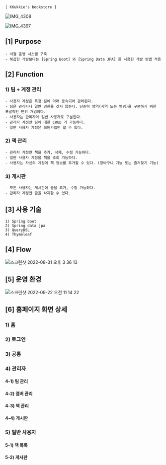 ~~~
[ KKukkie's bookstore ]
~~~
![IMG_4308](https://user-images.githubusercontent.com/37236920/195467263-112b595c-8164-43f9-9324-3fe9562f0edb.jpeg)
  
![IMG_4397](https://user-images.githubusercontent.com/37236920/195467270-61d40765-cfd2-4956-bad6-970491b1cda4.jpeg)

  
## [1] Purpose
~~~
- 서점 운영 시스템 구축
- 복잡한 개발보다는 [Spring Boot] 와 [Spring Data JPA] 를 사용한 개발 방법 적용
~~~
  
## [2] Function
### 1) 팀 + 계정 관리
~~~
- 사용자 계정은 특정 팀에 아래 종속되어 관리된다.
- 팀은 관리자나 일반 권한을 갖지 않는다. 단순히 영역(지역 또는 범위)을 구분하기 위한 포괄적인 단위 개념이다.
- 사용자는 관리자와 일반 사용자로 구분된다.
- 관리자 계정만 팀에 대한 CRUD 가 가능하다.
- 일반 사용자 계정은 회원가입만 할 수 있다.
~~~
### 2) 책 관리
~~~
- 관리자 계정만 책을 추가, 삭제, 수정 가능하다.
- 일반 사용자 계정을 책을 조회 가능하다.
- 사용자는 자신의 계정에 책 정보를 추가할 수 있다. (장바구니 기능 또는 즐겨찾기 기능)
~~~
### 3) 게시판
~~~
- 모든 사용자는 게시판에 글을 추가, 수정 가능하다.
- 관리자 계정만 글을 삭제할 수 있다.
~~~
  
## [3] 사용 기술
~~~
1) Spring boot
2) Spring data jpa
3) QueryDSL
4) Thymeleaf
~~~
  
## [4] Flow
![스크린샷 2022-08-31 오후 3 36 13](https://user-images.githubusercontent.com/37236920/187610083-17c11c65-c8cd-4a8e-8087-e789c0cbc3f0.png)
  
## [5] 운영 환경
![스크린샷 2022-09-22 오전 11 14 22](https://user-images.githubusercontent.com/37236920/191643444-5848d935-0fd7-48c4-874c-c5f3da9caa88.png)
  
## [6] 홈페이지 화면 상세
### 1) 홈

  
### 2) 로그인

  
### 3) 공통

  
### 4) 관리자
#### 4-1) 팀 관리

  
#### 4-2) 멤버 관리

  
#### 4-3) 책 관리

  
#### 4-4) 게시판

  
### 5) 일반 사용자
#### 5-1) 책 목록

  
#### 5-2) 게시판
  

